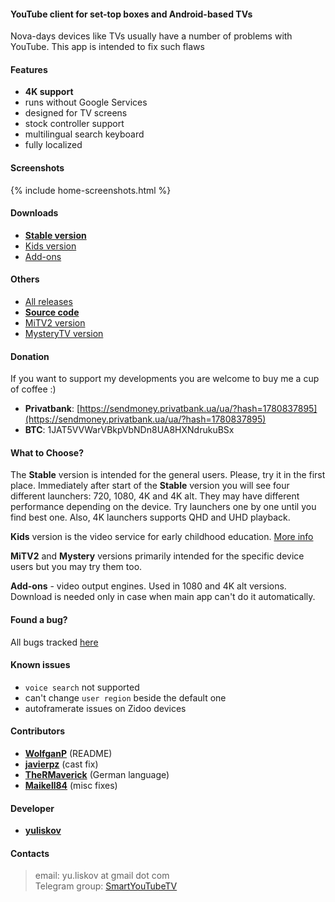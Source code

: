 #### YouTube client for set-top boxes and Android-based TVs

Nova-days devices like TVs usually have a number of problems with YouTube. This app is intended to fix such flaws

#### Features
- **4K support**
- runs without Google Services
- designed for TV screens
- stock controller support
- multilingual search keyboard
- fully localized

#### Screenshots
{% include home-screenshots.html %}

#### Downloads
- **[Stable version]({{site.binaries.unified}})**   
- [Kids version]({{site.binaries.kids}})   
- [Add-ons]({{site.xwalk_libs}})

#### Others
- [All releases](https://github.com/yuliskov/SmartYouTubeTV/releases)  
- **[Source code](https://github.com/yuliskov/SmartYouTubeTV)**  
- [MiTV2 version]({{site.binaries.MiTV2}})   
- [MysteryTV version]({{site.binaries.MiTV2}})   

#### Donation
If you want to support my developments you are welcome to buy me a cup of coffee :)
 * __Privatbank__: [https://sendmoney.privatbank.ua/ua/?hash=1780837895](https://sendmoney.privatbank.ua/ua/?hash=1780837895)
 * __BTC__: 1JAT5VVWarVBkpVbNDn8UA8HXNdrukuBSx

#### What to Choose?
The **Stable** version is intended for the general users. Please, try it in the first place. 
Immediately after start of the **Stable** version you will see four different launchers: 720, 1080, 4K and 4K alt. They may have different performance depending on the device. Try launchers one by one until you find best one. Also, 4K launchers supports QHD and UHD playback.

**Kids** version is the video service for early childhood education. [More info](https://kids.youtube.com)

**MiTV2** and **Mystery** versions primarily intended for the specific device users but you may try them too.

**Add-ons** - video output engines. Used in 1080 and 4K alt versions. Download is needed only in case when main app can't do it automatically.

#### Found a bug?
All bugs tracked [here](https://github.com/yuliskov/SmartYouTubeTV/issues)

#### Known issues
- `voice search` not supported
- can't change `user region` beside the default one
- autoframerate issues on Zidoo devices

#### Contributors
 * __[WolfganP](https://github.com/WolfganP)__ (README)
 * __[javierpz](https://github.com/javierpz)__ (cast fix)
 * __[TheRMaverick](https://github.com/TheRMaverick)__ (German language)
 * __[Maikell84](https://github.com/Maikell84)__ (misc fixes)

#### Developer
- **[yuliskov](https://github.com/yuliskov)**

#### Contacts
> email: yu.liskov at gmail dot com  
> Telegram group: [SmartYouTubeTV](http://t.me/SmartYouTubeTV)